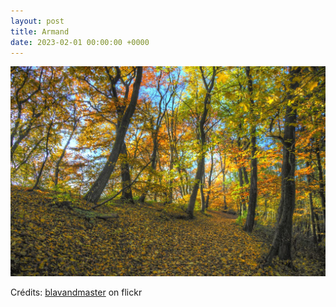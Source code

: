```yaml
---
layout: post
title: Armand
date: 2023-02-01 00:00:00 +0000
---
```


![Armand](/images/2023-02-01.jpg)

Crédits: [blavandmaster](https://www.flickr.com/people/blavandmaster/) on flickr
